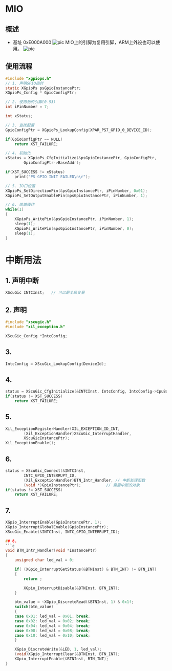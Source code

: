 # MIO
## 概述
* 基址 0xE000A000
![pic]()
MIO上的引脚为复用引脚，ARM上外设也可以使用。
![pic]()

## 使用流程
```c
#include "xgpiops.h"
// 1. 声明GPIO指针
static XGpioPs psGpioInstancePtr;
XGpioPs_Config * GpioConfigPtr;

// 2. 使用到的引脚(0-53)
int iPinNumber = 7;

int xStatus;

// 3. 查找配置
GpioConfigPtr = XGpioPs_LookupConfig(XPAR_PS7_GPIO_0_DEVICE_ID);

if(GpioConfigPtr == NULL)
	return XST_FAILURE;

// 4. 初始化
xStatus = XGpioPs_CfgInitialize(&psGpioInstancePtr, GpioConfigPtr,
		GpioConfigPtr->BaseAddr);

if(XST_SUCCESS != xStatus)
	print("PS GPIO INIT FAILED\n\r");

// 5. IO口设置
XGpioPs_SetDirectionPin(&psGpioInstancePtr, iPinNumber, 0x01);
XGpioPs_SetOutputEnablePin(&psGpioInstancePtr, iPinNumber, 1);

// 6. 简单操作
while(1)
{
	XGpioPs_WritePin(&psGpioInstancePtr, iPinNumber, 1);
	sleep(1);
	XGpioPs_WritePin(&psGpioInstancePtr, iPinNumber, 0);
	sleep(1);
}
```

# 中断用法
## 1. 声明中断
```c
XScuGic INTCInst;   // 可以是全局变量
```

## 2. 声明
```c
#include "xscugic.h"
#include "xil_exception.h"

XScuGic_Config *IntcConfig;
```

## 3.
```c
IntcConfig = XScuGic_LookupConfig(DeviceId);
```

## 4. 
```c
status = XScuGic_CfgInitialize(&INTCInst, IntcConfig, IntcConfig->CpuBaseAddress);
if(status != XST_SUCCESS)
    return XST_FAILURE;
```

## 5.
```c
Xil_ExceptionRegisterHandler(XIL_EXCEPTION_ID_INT,
        (Xil_ExceptionHandler)XScuGic_InterruptHandler,
        XScuGicInstancePtr);
Xil_ExceptionEnable();
```

## 6.
```c
status = XScuGic_Connect(&INTCInst,
        INTC_GPIO_INTERRUPT_ID,
        (Xil_ExceptionHandler)BTN_Intr_Handler, // 中断处理函数
        (void *)GpioInstancePtr);           // 需要中断的对象
if(status != XST_SUCCESS)
    return XST_FAILURE;
```

## 7.
```c
XGpio_InterruptEnable(GpioInstancePtr, 1);
XGpio_InterruptGlobalEnable(GpioInstancePtr);
XScuGic_Enable(&INTCInst, INTC_GPIO_INTERRUPT_ID);

## 8.
```c
void BTN_Intr_Handler(void *InstancePtr)
{
	unsigned char led_val = 0;

	if( (XGpio_InterruptGetStatus(&BTNInst) & BTN_INT) != BTN_INT)
	{
		return ;

		XGpio_InterruptDisable(&BTNInst, BTN_INT);
	}

	btn_value = ~XGpio_DiscreteRead(&BTNInst, 1) & 0x1f;
	switch(btn_value)
	{
	case 0x01: led_val = 0x01; break;
	case 0x02: led_val = 0x02; break;
	case 0x04: led_val = 0x04; break;
	case 0x08: led_val = 0x08; break;
	case 0x10: led_val = 0x10; break;
	}

	XGpio_DiscreteWrite(&LED, 1, led_val);
	(void)XGpio_InterruptClear(&BTNInst, BTN_INT);
	XGpio_InterruptEnable(&BTNInst, BTN_INT);
}
```
```